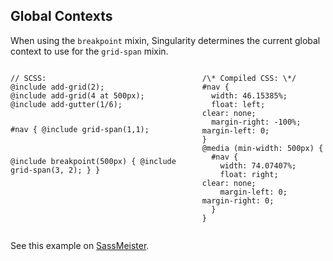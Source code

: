 ## Global Contexts

When using the <code>breakpoint</code> mixin, Singularity determines the current
global context to use for the <code>grid-span</code> mixin.

<div class="columns">
  <div>
<pre><code class="language-scss">// SCSS:
@include add-grid(2);
@include add-grid(4 at 500px);
@include add-gutter(1/6);

#nav {
  @include grid-span(1,1);

  @include breakpoint(500px) {
    @include grid-span(3, 2);
  }
}

</code></pre>
  </div>
  <div>
<pre><code class="language-css">/\* Compiled CSS: \*/
#nav {
  width: 46.15385%;
  float: left;          clear: none;
  margin-right: -100%;  margin-left: 0;
}
@media (min-width: 500px) {
  #nav {
    width: 74.07407%;
    float: right;       clear: none;
    margin-left: 0;     margin-right: 0;
  }
}
</code></pre>
  </div>
</div>

<p class="small">
  See this example on <a href="http://sassmeister.com/gist/b592e7567fd4bf2eba18" target="_blank">SassMeister</a>.
</p>
